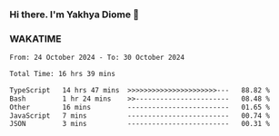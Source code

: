 ### Hi there. I'm Yakhya Diome 👋

### WAKATIME
<!--START_SECTION:waka-->

```txt
From: 24 October 2024 - To: 30 October 2024

Total Time: 16 hrs 39 mins

TypeScript   14 hrs 47 mins  >>>>>>>>>>>>>>>>>>>>>>---   88.82 %
Bash         1 hr 24 mins    >>-----------------------   08.48 %
Other        16 mins         -------------------------   01.65 %
JavaScript   7 mins          -------------------------   00.74 %
JSON         3 mins          -------------------------   00.31 %
```

<!--END_SECTION:waka-->
